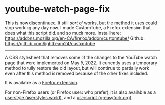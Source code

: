 # youtube-watch-page-fix

This is now discontinued. It still *sort of* works, but the method it uses could stop working any day now. I made CustomTube, a Firefox extension that does what this script did, and so much more.
Install here: https://addons.mozilla.org/en-CA/firefox/addon/customtube/
Github: https://github.com/lightbeam24/customtube

----

A CSS stylesheet that removes some of the changes to the YouTube watch page that were implemented on May 9, 2022. It currently uses a temporary method to fully restore the old layout, but will continue to partially work even after this method is removed because of the other fixes included. 

It is available as a [Firefox extension](https://addons.mozilla.org/en-US/firefox/addon/yt-watch-page-fix/). 

For non-Firefox users (or Firefox users who prefer), it is also available as a [userstyle (userstyles.world)](https://userstyles.world/style/4623/youtube-watch-page-fix), and a [userscript (greasyfork.org)](https://greasyfork.org/en/scripts/445015-youtube-watch-page-fix).
